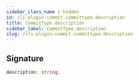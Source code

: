 ```yaml
---
sidebar_class_name : hidden
id: cli-plugin-commit.committype.description
title: CommitType.description
sidebar_label: CommitType.description
slug: /cli-plugin-commit.committype.description
---
```






## Signature

```typescript
description: string;
```
